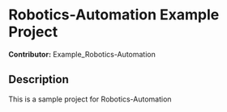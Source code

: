 # Robotics-Automation Example Project
**Contributor:** Example_Robotics-Automation
## Description
This is a sample project for Robotics-Automation